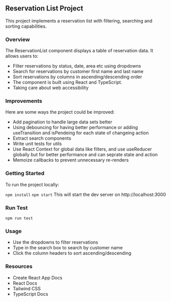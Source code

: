 ## Reservation List Project
This project implements a reservation list with filtering, searching and sorting capabilities.

### Overview
The ReservationList component displays a table of reservation data. It allows users to:

- Filter reservations by status, date, area etc using dropdowns
- Search for reservations by customer first name and last name
- Sort reservations by columns in ascending/descending order
- The component is built using React and TypeScript.
- Taking care about web accessibility

### Improvements
Here are some ways the project could be improved:

- Add pagination to handle large data sets better
- Using debouncing for having better performance or adding useTransition and isPendeing for each state of changeing action
- Extract search components
- Write unit tests for utils
- Use React Context for global data like filters, and use useReducer globally but for better performance and can seprate
state and action
- Memoize callbacks to prevent unnecessary re-renders

### Getting Started
To run the project locally:

`npm install`
`npm start`
This will start the dev server on http://localhost:3000

### Run Test
`npm run test`

### Usage
- Use the dropdowns to filter reservations
- Type in the search box to search by customer name
- Click the column headers to sort ascending/descending

### Resources
- Create React App Docs
- React Docs
- Tailwind CSS
- TypeScript Docs
